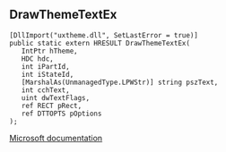 ## DrawThemeTextEx

```
[DllImport("uxtheme.dll", SetLastError = true)]
public static extern HRESULT DrawThemeTextEx(
   IntPtr hTheme,
   HDC hdc,
   int iPartId,
   int iStateId,
   [MarshalAs(UnmanagedType.LPWStr)] string pszText,
   int cchText,
   uint dwTextFlags,
   ref RECT pRect,
   ref DTTOPTS pOptions
);
```

[Microsoft documentation](https://docs.microsoft.com/en-us/windows/win32/api/uxtheme/nf-uxtheme-drawthemetextex)
